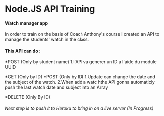# Node.JS API Training

#### Watch manager app

In order to train on the basis of Coach Anthony's course I created an API to manage the students' watch in the class.

#### This API can do :

*POST (Only by student name)
1.l'API va generer un ID a l'aide du module UUID

*GET (Only by ID)
*POST (Only by ID)
1.Update can change the date and the subject of the watch.
2.When add a watc hthe API gonna automaticly push the last watch date and subject into an Array

*DELETE (Only By ID)


###### Next step is to push it to Heroku to bring in on a live server (In Progress)
